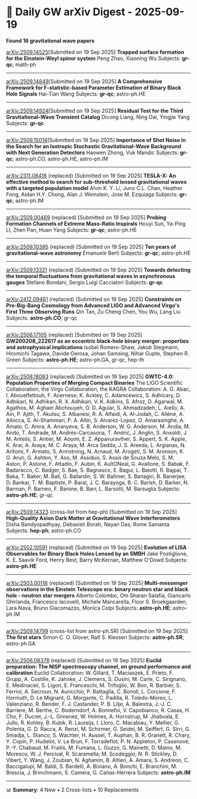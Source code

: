 # 📡 Daily GW arXiv Digest - 2025-09-19
**Found 16 gravitational wave papers**

[arXiv:2509.14525](https://arxiv.org/abs/2509.14525)[Submitted on 19 Sep 2025]
**Trapped surface formation for the Einstein-Weyl spinor system**
Peng Zhao, Xiaoning Wu
Subjects: **gr-qc**; math-ph

---

[arXiv:2509.14849](https://arxiv.org/abs/2509.14849)[Submitted on 19 Sep 2025]
**A Comprehensive Framework for F-statistic-based Parameter Estimation of Binary Black Hole Signals**
Hai-Tian Wang
Subjects: **gr-qc**; astro-ph.HE

---

[arXiv:2509.14924](https://arxiv.org/abs/2509.14924)[Submitted on 19 Sep 2025]
**Residual Test for the Third Gravitational-Wave Transient Catalog**
Dicong Liang, Ning Dai, Yingjie Yang
Subjects: **gr-qc**

---

[arXiv:2509.15014](https://arxiv.org/abs/2509.15014)[Submitted on 19 Sep 2025]
**Importance of Shot Noise in the Search for an Isotropic Stochastic Gravitational-Wave Background with Next Generation Detectors**
Haowen Zhong, Vuk Mandic
Subjects: **gr-qc**; astro-ph.CO, astro-ph.HE, astro-ph.IM

---

[arXiv:2311.06416](https://arxiv.org/abs/2311.06416) (replaced) [Submitted on 19 Sep 2025]
**TESLA-X: An effective method to search for sub-threshold lensed gravitational waves with a targeted population model**
Alvin K. Y. Li, Juno C.L. Chan, Heather Fong, Aidan H.Y. Chong, Alan J. Weinstein, Jose M. Ezquiaga
Subjects: **gr-qc**; astro-ph.IM

---

[arXiv:2509.00469](https://arxiv.org/abs/2509.00469) (replaced) [Submitted on 19 Sep 2025]
**Probing Formation Channels of Extreme Mass-Ratio Inspirals**
Houyi Sun, Ya-Ping Li, Zhen Pan, Huan Yang
Subjects: **gr-qc**; astro-ph.HE

---

[arXiv:2509.10395](https://arxiv.org/abs/2509.10395) (replaced) [Submitted on 19 Sep 2025]
**Ten years of gravitational-wave astronomy**
Emanuele Berti
Subjects: **gr-qc**; astro-ph.HE

---

[arXiv:2509.13321](https://arxiv.org/abs/2509.13321) (replaced) [Submitted on 19 Sep 2025]
**Towards detecting the temporal fluctuations from gravitational waves in asynchronous gauges**
Stefano Bondani, Sergio Luigi Cacciatori
Subjects: **gr-qc**

---

[arXiv:2412.09461](https://arxiv.org/abs/2412.09461) (replaced) [Submitted on 19 Sep 2025]
**Constraints on Pre-Big-Bang Cosmology from Advanced LIGO and Advanced Virgo's First Three Observing Runs**
Qin Tan, Zu Cheng Chen, You Wu, Lang Liu
Subjects: **astro-ph.CO**; gr-qc

---

[arXiv:2506.17105](https://arxiv.org/abs/2506.17105) (replaced) [Submitted on 19 Sep 2025]
**GW200208_222617 as an eccentric black-hole binary merger: properties and astrophysical implications**
Isobel Romero-Shaw, Jakob Stegmann, Hiromichi Tagawa, Davide Gerosa, Johan Samsing, Nihar Gupte, Stephen R. Green
Subjects: **astro-ph.HE**; astro-ph.GA, gr-qc, hep-th

---

[arXiv:2508.18083](https://arxiv.org/abs/2508.18083) (replaced) [Submitted on 19 Sep 2025]
**GWTC-4.0: Population Properties of Merging Compact Binaries**
The LIGO Scientific Collaboration, the Virgo Collaboration, the KAGRA Collaboration: A. G. Abac, I. Abouelfettouh, F. Acernese, K. Ackley, C. Adamcewicz, S. Adhicary, D. Adhikari, N. Adhikari, R. X. Adhikari, V. K. Adkins, S. Afroz, D. Agarwal, M. Agathos, M. Aghaei Abchouyeh, O. D. Aguiar, S. Ahmadzadeh, L. Aiello, A. Ain, P. Ajith, T. Akutsu, S. Albanesi, R. A. Alfaidi, A. Al-Jodah, C. Alléné, A. Allocca, S. Al-Shammari, P. A. Altin, S. Alvarez-Lopez, O. Amarasinghe, A. Amato, C. Amra, A. Ananyeva, S. B. Anderson, W. G. Anderson, M. Andia, M. Ando, T. Andrade, M. Andrés-Carcasona, T. Andrić, J. Anglin, S. Ansoldi, J. M. Antelis, S. Antier, M. Aoumi, E. Z. Appavuravther, S. Appert, S. K. Apple, K. Arai, A. Araya, M. C. Araya, M. Arca Sedda, J. S. Areeda, L. Argianas, N. Aritomi, F. Armato, S. Armstrong, N. Arnaud, M. Arogeti, S. M. Aronson, K. G. Arun, G. Ashton, Y. Aso, M. Assiduo, S. Assis de Souza Melo, S. M. Aston, P. Astone, F. Attadio, F. Aubin, K. AultONeal, G. Avallone, S. Babak, F. Badaracco, C. Badger, S. Bae, S. Bagnasco, E. Bagui, L. Baiotti, R. Bajpai, T. Baka, T. Baker, M. Ball, G. Ballardin, S. W. Ballmer, S. Banagiri, B. Banerjee, D. Bankar, T. M. Baptiste, P. Baral, J. C. Barayoga, B. C. Barish, D. Barker, N. Barman, P. Barneo, F. Barone, B. Barr, L. Barsotti, M. Barsuglia
Subjects: **astro-ph.HE**; gr-qc

---

[arXiv:2509.14323](https://arxiv.org/abs/2509.14323) (cross-list from hep-ph) [Submitted on 19 Sep 2025]
**High-Quality Axion Dark Matter at Gravitational Wave Interferometers**
Disha Bandyopadhyay, Debasish Borah, Nayan Das, Rome Samanta
Subjects: **hep-ph**; astro-ph.CO

---

[arXiv:2502.10591](https://arxiv.org/abs/2502.10591) (replaced) [Submitted on 19 Sep 2025]
**Evolution of LISA Observables for Binary Black Holes Lensed by an SMBH**
Jake Postiglione, K. E. Saavik Ford, Henry Best, Barry McKernan, Matthew O'Dowd
Subjects: **astro-ph.HE**

---

[arXiv:2503.00116](https://arxiv.org/abs/2503.00116) (replaced) [Submitted on 19 Sep 2025]
**Multi-messenger observations in the Einstein Telescope era: binary neutron star and black hole - neutron star mergers**
Alberto Colombo, Om Sharan Salafia, Giancarlo Ghirlanda, Francesco Iacovelli, Michele Mancarella, Floor S. Broekgaarden, Lara Nava, Bruno Giacomazzo, Monica Colpi
Subjects: **astro-ph.HE**; astro-ph.IM

---

[arXiv:2509.14799](https://arxiv.org/abs/2509.14799) (cross-list from astro-ph.SR) [Submitted on 19 Sep 2025]
**The first stars**
Simon C. O. Glover, Ralf S. Klessen
Subjects: **astro-ph.SR**; astro-ph.GA

---

[arXiv:2506.08378](https://arxiv.org/abs/2506.08378) (replaced) [Submitted on 19 Sep 2025]
**Euclid preparation: The NISP spectroscopy channel, on ground performance and calibration**
Euclid Collaboration: W. Gillard, T. Maciaszek, E. Prieto, F. Grupp, A. Costille, K. Jahnke, J. Clemens, S. Dusini, M. Carle, C. Sirignano, E. Medinaceli, S. Ligori, E. Franceschi, M. Trifoglio, W. Bon, R. Barbier, S. Ferriol, A. Secroun, N. Auricchio, P. Battaglia, C. Bonoli, L. Corcione, F. Hormuth, D. Le Mignant, G. Morgante, C. Padilla, R. Toledo-Moreo, L. Valenziano, R. Bender, F. J. Castander, P. B. Lilje, A. Balestra, J.-J. C. Barriere, M. Berthe, C. Boderndorf, A. Bonnefoi, V. Capobianco, R. Casas, H. Cho, F. Ducret, J.-L. Gimenez, W. Holmes, A. Hornstrup, M. Jhabvala, E. Jullo, R. Kohley, B. Kubik, R. Laureijs, I. Lloro, C. Macabiau, Y. Mellier, G. Polenta, G. D. Racca, A. Renzi, M. Schirmer, G. Seidel, M. Seiffert, G. Sirri, G. Smadja, L. Stanco, S. Wachter, H. Aussel, T. Auphan, B. R. Granett, R. Chary, Y. Copin, P. Hudelot, V. Le Brun, F. Torradeflot, P. N. Appleton, P. Casenove, P.-Y. Chabaud, M. Frailis, M. Fumana, L. Guzzo, G. Mainetti, D. Maino, M. Moresco, W. J. Percival, R. Scaramella, M. Scodeggio, N. R. Stickley, D. Vibert, Y. Wang, J. Zoubian, N. Aghanim, B. Altieri, A. Amara, S. Andreon, C. Baccigalupi, M. Baldi, S. Bardelli, A. Biviano, A. Bonchi, E. Branchini, M. Brescia, J. Brinchmann, S. Camera, G. Cañas-Herrera
Subjects: **astro-ph.IM**

---

📊 **Summary**: 4 New • 2 Cross-lists • 10 Replacements
